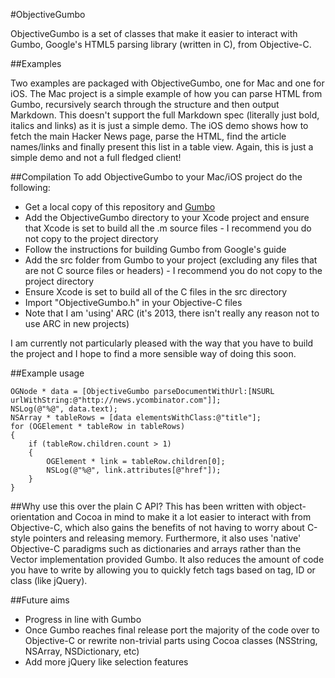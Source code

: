 #ObjectiveGumbo

ObjectiveGumbo is a set of classes that make it easier to interact with Gumbo, Google's HTML5 parsing library (written in C), from Objective-C.

##Examples

Two examples are packaged with ObjectiveGumbo, one for Mac and one for iOS. The Mac project is a simple example of how you can parse HTML from Gumbo, recursively search through the structure and then output Markdown. This doesn't support the full Markdown spec (literally just bold, italics and links) as it is just a simple demo. The iOS demo shows how to fetch the main Hacker News page, parse the HTML, find the article names/links and finally present this list in a table view. Again, this is just a simple demo and not a full fledged client!

##Compilation
To add ObjectiveGumbo to your Mac/iOS project do the following:

* Get a local copy of this repository and [Gumbo](http://github.com/google/gumbo-parser)
* Add the ObjectiveGumbo directory to your Xcode project and ensure that Xcode is set to build all the .m source files - I recommend you do not copy to the project directory
* Follow the instructions for building Gumbo from Google's guide
* Add the src folder from Gumbo to your project (excluding any files that are not C source files or headers) - I recommend you do not copy to the project directory
* Ensure Xcode is set to build all of the C files in the src directory
* Import "ObjectiveGumbo.h" in your Objective-C files
* Note that I am 'using' ARC (it's 2013, there isn't really any reason not to use ARC in new projects)

I am currently not particularly pleased with the way that you have to build the project and I hope to find a more sensible way of doing this soon.

##Example usage

	OGNode * data = [ObjectiveGumbo parseDocumentWithUrl:[NSURL urlWithString:@"http://news.ycombinator.com"]];
	NSLog(@"%@", data.text);
	NSArray * tableRows = [data elementsWithClass:@"title"];
	for (OGElement * tableRow in tableRows)
	{
		if (tableRow.children.count > 1)
		{
			OGElement * link = tableRow.children[0];
			NSLog(@"%@", link.attributes[@"href"]);
		}
	}

##Why use this over the plain C API?
This has been written with object-orientation and Cocoa in mind to make it a lot easier to interact with from Objective-C, which also gains the benefits of not having to worry about C-style pointers and releasing memory. Furthermore, it also uses 'native' Objective-C paradigms such as dictionaries and arrays rather than the Vector implementation provided Gumbo. It also reduces the amount of code you have to write by allowing you to quickly fetch tags based on tag, ID or class (like jQuery). 

##Future aims

* Progress in line with Gumbo
* Once Gumbo reaches final release port the majority of the code over to Objective-C or rewrite non-trivial parts using Cocoa classes (NSString, NSArray, NSDictionary, etc)
* Add more jQuery like selection features